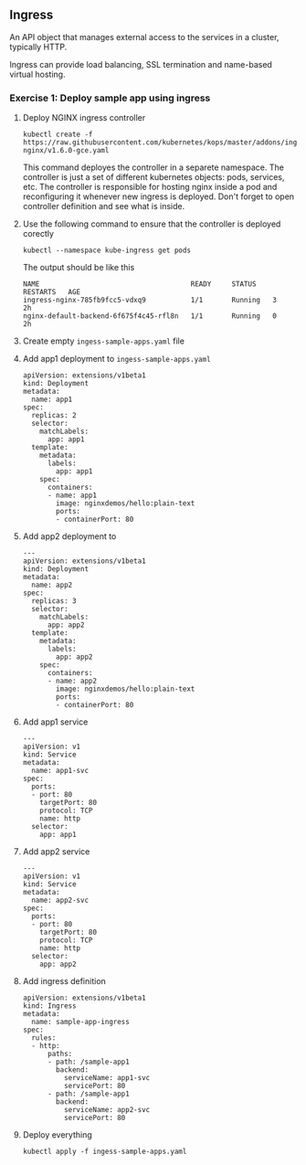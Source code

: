 ## Ingress 

An API object that manages external access to the services in a cluster, typically HTTP.

Ingress can provide load balancing, SSL termination and name-based virtual hosting.


### Exercise 1: Deploy sample app using ingress 

1. Deploy NGINX ingress controller
    ```
    kubectl create -f https://raw.githubusercontent.com/kubernetes/kops/master/addons/ingress-nginx/v1.6.0-gce.yaml
    ```
    This command deployes the controller in a separete namespace. The controller is just a set of different kubernetes objects: pods, services, etc. The controller is responsible for hosting nginx inside a pod and reconfiguring it whenever new ingress is deployed. Don't forget to open controller definition and see what is inside.

1. Use the following command to ensure that the controller is deployed corectly
    ```
    kubectl --namespace kube-ingress get pods
    ```
    The output should be like this
    ```
    NAME                                     READY     STATUS    RESTARTS   AGE
    ingress-nginx-785fb9fcc5-vdxq9           1/1       Running   3          2h
    nginx-default-backend-6f675f4c45-rfl8n   1/1       Running   0          2h
    ```

1. Create empty `ingess-sample-apps.yaml` file

1. Add app1 deployment to  `ingess-sample-apps.yaml`

    ```
    apiVersion: extensions/v1beta1
    kind: Deployment
    metadata:
      name: app1
    spec:
      replicas: 2
      selector:
        matchLabels:
          app: app1
      template:
        metadata:
          labels:
            app: app1
        spec:
          containers:
          - name: app1
            image: nginxdemos/hello:plain-text
            ports:
            - containerPort: 80
    ```

1. Add app2 deployment to  

    ```
    ---
    apiVersion: extensions/v1beta1
    kind: Deployment
    metadata:
      name: app2
    spec:
      replicas: 3
      selector:
        matchLabels:
          app: app2 
      template:
        metadata:
          labels:
            app: app2 
        spec:
          containers:
          - name: app2 
            image: nginxdemos/hello:plain-text
            ports:
            - containerPort: 80
    ```

1. Add app1 service

    ```
    ---
    apiVersion: v1
    kind: Service
    metadata:
      name: app1-svc
    spec:
      ports:
      - port: 80
        targetPort: 80
        protocol: TCP
        name: http
      selector:
        app: app1
    ```

1. Add app2 service

    ```
    ---
    apiVersion: v1
    kind: Service
    metadata:
      name: app2-svc
    spec:
      ports:
      - port: 80
        targetPort: 80
        protocol: TCP
        name: http
      selector:
        app: app2
    ```

1. Add ingress definition

    ```
    apiVersion: extensions/v1beta1
    kind: Ingress
    metadata:
      name: sample-app-ingress
    spec:
      rules:
      - http:
          paths:
          - path: /sample-app1
            backend:
              serviceName: app1-svc
              servicePort: 80
          - path: /sample-app1
            backend:
              serviceName: app2-svc
              servicePort: 80
    ```

1. Deploy everything
    ```
    kubectl apply -f ingess-sample-apps.yaml
    ```
